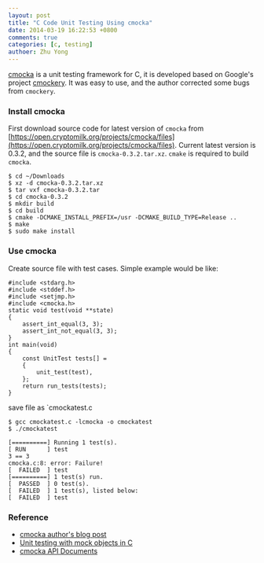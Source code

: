 ```yaml
---
layout: post
title: "C Code Unit Testing Using cmocka"
date: 2014-03-19 16:22:53 +0800
comments: true
categories: [c, testing]
authoer: Zhu Yong
---
```


[cmocka](http://cmocka.org/) is a unit testing framework for C, it is developed based on Google's project [cmockery](https://code.google.com/p/cmockery/). It was easy to use, and the author corrected some bugs from `cmockery`. 

### Install cmocka

First download source code for latest version of `cmocka` from [https://open.cryptomilk.org/projects/cmocka/files](https://open.cryptomilk.org/projects/cmocka/files). Current latest version is 0.3.2, and the source file is `cmocka-0.3.2.tar.xz`. `cmake` is required to build `cmocka`. 

    $ cd ~/Downloads
    $ xz -d cmocka-0.3.2.tar.xz
    $ tar vxf cmocka-0.3.2.tar
    $ cd cmocka-0.3.2
    $ mkdir build
    $ cd build
    $ cmake -DCMAKE_INSTALL_PREFIX=/usr -DCMAKE_BUILD_TYPE=Release ..
    $ make
    $ sudo make install
    
### Use cmocka

Create source file with test cases. Simple example would be like:

    #include <stdarg.h>
    #include <stddef.h>
    #include <setjmp.h>
    #include <cmocka.h>
    static void test(void **state)
    {
        assert_int_equal(3, 3);
        assert_int_not_equal(3, 3);
    }
    int main(void) 
    {
        const UnitTest tests[] = 
        {
            unit_test(test),
        };
        return run_tests(tests);
    }

save file as `cmockatest.c

    $ gcc cmockatest.c -lcmocka -o cmockatest
    $ ./cmockatest

    [==========] Running 1 test(s).
    [ RUN      ] test
    3 == 3
    cmocka.c:8: error: Failure!
    [  FAILED  ] test
    [==========] 1 test(s) run.
    [  PASSED  ] 0 test(s).
    [  FAILED  ] 1 test(s), listed below:
    [  FAILED  ] test

### Reference

* [cmocka author's blog post](https://blog.cryptomilk.org/2013/01/14/cmocka-a-unit-testing-framework-for-c/)
* [Unit testing with mock objects in C](https://lwn.net/Articles/558106/)
* [cmocka API Documents](http://www.cmocka.org/api/)
